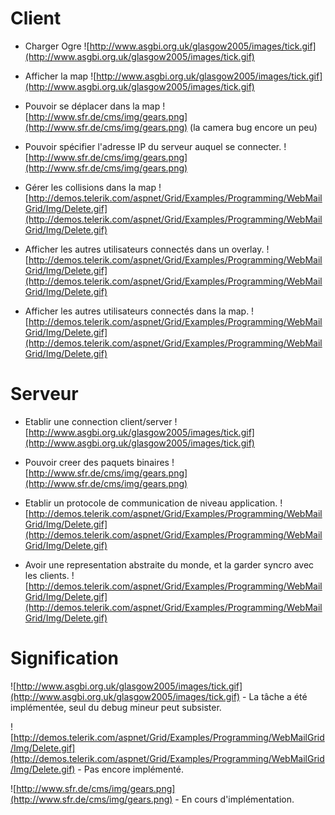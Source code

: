 # Client #

- Charger Ogre ![http://www.asgbi.org.uk/glasgow2005/images/tick.gif](http://www.asgbi.org.uk/glasgow2005/images/tick.gif)

- Afficher la map ![http://www.asgbi.org.uk/glasgow2005/images/tick.gif](http://www.asgbi.org.uk/glasgow2005/images/tick.gif)

- Pouvoir se déplacer dans la map ![http://www.sfr.de/cms/img/gears.png](http://www.sfr.de/cms/img/gears.png) (la camera bug encore un peu)

- Pouvoir spécifier l'adresse IP du serveur auquel se connecter. ![http://www.sfr.de/cms/img/gears.png](http://www.sfr.de/cms/img/gears.png)

- Gérer les collisions dans la map ![http://demos.telerik.com/aspnet/Grid/Examples/Programming/WebMailGrid/Img/Delete.gif](http://demos.telerik.com/aspnet/Grid/Examples/Programming/WebMailGrid/Img/Delete.gif)

- Afficher les autres utilisateurs connectés dans un overlay. ![http://demos.telerik.com/aspnet/Grid/Examples/Programming/WebMailGrid/Img/Delete.gif](http://demos.telerik.com/aspnet/Grid/Examples/Programming/WebMailGrid/Img/Delete.gif)

- Afficher les autres utilisateurs connectés dans la map. ![http://demos.telerik.com/aspnet/Grid/Examples/Programming/WebMailGrid/Img/Delete.gif](http://demos.telerik.com/aspnet/Grid/Examples/Programming/WebMailGrid/Img/Delete.gif)


# Serveur #

- Etablir une connection client/server ![http://www.asgbi.org.uk/glasgow2005/images/tick.gif](http://www.asgbi.org.uk/glasgow2005/images/tick.gif)

- Pouvoir creer des paquets binaires ![http://www.sfr.de/cms/img/gears.png](http://www.sfr.de/cms/img/gears.png)

- Etablir un protocole de communication de niveau application. ![http://demos.telerik.com/aspnet/Grid/Examples/Programming/WebMailGrid/Img/Delete.gif](http://demos.telerik.com/aspnet/Grid/Examples/Programming/WebMailGrid/Img/Delete.gif)

- Avoir une representation abstraite du monde, et la garder syncro avec les clients. ![http://demos.telerik.com/aspnet/Grid/Examples/Programming/WebMailGrid/Img/Delete.gif](http://demos.telerik.com/aspnet/Grid/Examples/Programming/WebMailGrid/Img/Delete.gif)



# Signification #

![http://www.asgbi.org.uk/glasgow2005/images/tick.gif](http://www.asgbi.org.uk/glasgow2005/images/tick.gif) - La tâche a été implémentée, seul du debug mineur peut subsister.

![http://demos.telerik.com/aspnet/Grid/Examples/Programming/WebMailGrid/Img/Delete.gif](http://demos.telerik.com/aspnet/Grid/Examples/Programming/WebMailGrid/Img/Delete.gif) - Pas encore implémenté.

![http://www.sfr.de/cms/img/gears.png](http://www.sfr.de/cms/img/gears.png) - En cours d'implémentation.